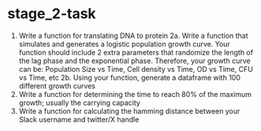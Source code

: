 # stage_2-task

1. Write a function for translating DNA to protein
2a. Write a function that simulates and generates a logistic population growth curve. Your function should include 2 extra parameters that randomize the length of the lag phase and the exponential phase. Therefore, your growth curve can be: Population Size vs Time, Cell density vs Time, OD vs Time, CFU vs Time, etc
2b. Using your function, generate a dataframe with 100 different growth curves
3. Write a function for determining the time to reach 80% of the maximum growth; usually the carrying capacity
4. Write a function for calculating the hamming distance between your Slack username and twitter/X handle 
